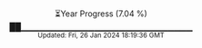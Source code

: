 <p align="center">
⏳Year Progress (7.04 %) <br>
██▁▁▁▁▁▁▁▁▁▁▁▁▁▁▁▁▁▁▁▁▁▁▁▁▁▁▁▁ <br>
<sub>Updated: Fri, 26 Jan 2024 18:19:36 GMT</sub>
</p>

